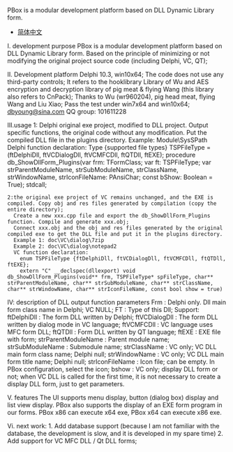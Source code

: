 PBox is a modular development platform based on DLL Dynamic Library form.

- [简体中文](ReadMe.md)

I. development purpose
   PBox is a modular development platform based on DLL Dynamic Library form.
   Based on the principle of minimizing or not modifying the original project source code (including Delphi, VC, QT);


II. Development platform
    Delphi 10.3, win10x64;
    The code does not use any third-party controls;
    It refers to the hooklibrary Library of Wu and AES encryption and decryption library of pig meat & flying Wang (this library also refers to CnPack);
    Thanks to Wu (wr960204), pig head meat, flying Wang and Liu Xiao;
    Pass the test under win7x64 and win10x64;
    dbyoung@sina.com
    QQ group: 101611228


III.usage
    1: Delphi original exe project, modified to DLL project. Output specific functions, the original code without any modification. Put the compiled DLL file in the plugins directory.
       Example: Module\SysSPath
       Delphi function declaration:
       Type
        {supported file types}
        TSPFileType = (ftDelphiDll, ftVCDialogDll, ftVCMFCDll, ftQTDll, ftEXE);
        procedure db_ShowDllForm_Plugins(var frm: TFormClass; var ft: TSPFileType; var strParentModuleName, strSubModuleName, strClassName, strWindowName, strIconFileName: PAnsiChar; const bShow: Boolean = True); stdcall;

    2:the original exe project of VC remains unchanged, and the EXE is compiled. Copy obj and res files generated by compilation (copy the entire directory);
      Create a new xxx.cpp file and export the db_ShowDllForm_Plugins function. Compile and generate xxx.obj;
      Connect xxx.obj and the obj and res files generated by the original compiled exe to get the DLL file and put it in the plugins directory.
      Example 1: doc\VC\dialog\7zip
      Example 2: doc\VC\dialog\notepad2
      VC function declaration:
        enum TSPFileType {ftDelphiDll, ftVCDialogDll, ftVCMFCDll, ftQTDll, ftEXE};
        extern "C" __declspec(dllexport) void db_ShowDllForm_Plugins(void** frm, TSPFileType* spFileType, char** strParentModuleName, char** strSubModuleName, char** strClassName, char** strWindowName, char** strIconFileName, const bool show = true)


IV: description of DLL output function parameters
    Frm                 : Delphi only. Dll main form class name in Delphi; VC NULL;
    FT                  : Type of this Dll; 
                          Support:
                            ftDelphiDll   : The form DLL written by Delphi;
                            ftVCDialogDll : The form DLL written by dialog mode in VC language;
                            ftVCMFCDll    : VC language uses MFC form DLL;
                            ftQTDll       : Form DLL written by QT language;
                            ftEXE         : EXE file with form;
    strParentModuleName : Parent module name;
    strSubModuleName    : Submodule name;
    strClassName        : VC only; VC DLL main form class name; Delphi null;
    strWindowName       : VC only; VC DLL main form title name; Delphi null;
    strIconFileName     : Icon file; can be empty. In PBox configuration, select the icon;
    bshow               : VC only; display DLL form or not; when VC DLL is called for the first time, it is not necessary to create a display DLL form, just to get parameters.


V. features
    The UI supports menu display, button (dialog box) display and list view display.
    PBox also supports the display of an EXE form program in our forms. PBox x86 can execute x64 exe, PBox x64 can execute x86 exe.


Vi. next work:
    1. Add database support (because I am not familiar with the database, the development is slow, and it is developed in my spare time)
    2. Add support for VC MFC DLL / Qt DLL forms;

